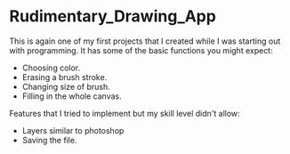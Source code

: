 # Rudimentary_Drawing_App
This is again one of my first projects that I created while I was starting out with programming. 
It has some of the basic functions you might expect:
- Choosing color.
- Erasing a brush stroke.
- Changing size of brush.
- Filling in the whole canvas.

Features that I tried to implement but my skill level didn't allow:
- Layers similar to photoshop
- Saving the file.
